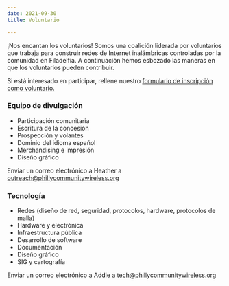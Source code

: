 ```yaml
---
date: 2021-09-30
title: Voluntario

---
```

¡Nos encantan los voluntarios! Somos una coalición liderada por voluntarios que trabaja para construir redes de Internet inalámbricas controladas por la comunidad en Filadelfia. A continuación hemos esbozado las maneras en que los voluntarios pueden contribuir.

Si está interesado en participar, rellene nuestro [formulario de inscripción como voluntario.](https://docs.google.com/forms/d/e/1FAIpQLSeCzy2QTvUggsMUZtp-cJ1y7Vlk534HV-mrjMyQbuI0v_kHZw/viewform?usp=sf_link)

### Equipo de divulgación

* Participación comunitaria
* Escritura de la concesión
* Prospección y volantes
* Dominio del idioma español
* Merchandising e impresión
* Diseño gráfico

Enviar un correo electrónico a Heather a outreach@phillycommunitywireless.org

### Tecnología

* Redes (diseño de red, seguridad, protocolos, hardware, protocolos de malla)
* Hardware y electrónica
* Infraestructura pública
* Desarrollo de software
* Documentación
* Diseño gráfico
* SIG y cartografía

Enviar un correo electrónico a Addie a tech@phillycommunitywireless.org
